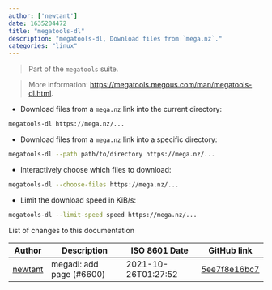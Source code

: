 ```yaml
---
author: ['newtant']
date: 1635204472
title: "megatools-dl"
description: "megatools-dl, Download files from `mega.nz`."
categories: "linux"
---
```

> Part of the `megatools` suite.

> More information: <https://megatools.megous.com/man/megatools-dl.html>.

- Download files from a `mega.nz` link into the current directory:

```bash
megatools-dl https://mega.nz/...
```

- Download files from a `mega.nz` link into a specific directory:

```bash
megatools-dl --path path/to/directory https://mega.nz/...
```

- Interactively choose which files to download:

```bash
megatools-dl --choose-files https://mega.nz/...
```

- Limit the download speed in KiB/s:

```bash
megatools-dl --limit-speed speed https://mega.nz/...
```
List of changes to this documentation


Author | Description | ISO 8601 Date | GitHub link
------|-----|-----|-----
[newtant](mailto:newtant@users.noreply.github.com) | megadl: add page (#6600) | 2021-10-26T01:27:52 | [5ee7f8e16bc7](https://github.com/tldr-pages/tldr/commit/5ee7f8e16bc7d131f40eaffe01653e5272b89091)

